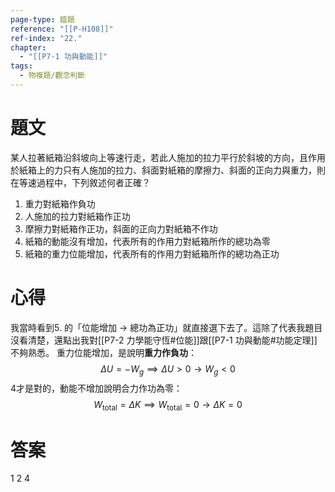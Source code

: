 ```yaml
---
page-type: 錯題
reference: "[[P-H108]]"
ref-index: "22."
chapter:
  - "[[P7-1 功與動能]]"
tags:
  - 物複題/觀念判斷
---
```

# 題文
某人拉著紙箱沿斜坡向上等速行走，若此人施加的拉力平行於斜坡的方向，且作用於紙箱上的力只有人施加的拉力、斜面對紙箱的摩擦力、斜面的正向力與重力，則在等速過程中，下列敘述何者正確？
1. 重力對紙箱作負功
2. 人施加的拉力對紙箱作正功
3. 摩擦力對紙箱作正功，斜面的正向力對紙箱不作功
4. 紙箱的動能沒有增加，代表所有的作用力對紙箱所作的總功為零
5. 紙箱的重力位能增加，代表所有的作用力對紙箱所作的總功為正功

# 心得
我當時看到5. 的「位能增加 -> 總功為正功」就直接選下去了。這除了代表我題目沒看清楚，還點出我對[[P7-2 力學能守恆#位能]]跟[[P7-1 功與動能#功能定理]]不夠熟悉。
重力位能增加，是說明**重力作負功**：
$$
\Delta U = -W_{g} \implies \Delta U > 0 \to W_{g} < 0
$$
4才是對的，動能不增加說明合力作功為零：
$$
W_\text{total} = \Delta K \implies W_\text{total} = 0 \to \Delta K = 0
$$

# 答案
1 2 4